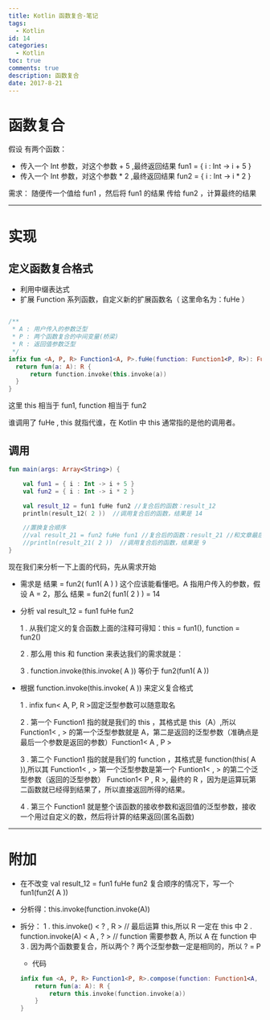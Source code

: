 ```yaml
---
title: Kotlin 函数复合-笔记
tags:
  - Kotlin
id: 14
categories:
  - Kotlin
toc: true
comments: true
description: 函数复合
date: 2017-8-21
---
```



# 函数复合
假设 有两个函数：
- 传入一个 Int 参数，对这个参数 + 5 ,最终返回结果 fun1 = { i : Int -> i + 5 }
- 传入一个 Int 参数，对这个参数 * 2 ,最终返回结果 fun2 = { i : Int -> i * 2 }

需求： 随便传一个值给 fun1 ，然后将 fun1 的结果 传给 fun2 ，计算最终的结果

---



<!-- more -->

# 实现
## 定义函数复合格式
- 利用中缀表达式
- 扩展 Function 系列函数，自定义新的扩展函数名（ 这里命名为：fuHe ）

``` Kotlin

/**
 * A : 用户传入的参数泛型
 * P : 两个函数复合的中间变量(桥梁)
 * R : 返回值参数泛型
 */
infix fun <A, P, R> Function1<A, P>.fuHe(function: Function1<P, R>): Function1<A, R> {
  return fun(a: A): R {
      return function.invoke(this.invoke(a))
  }
}

```

这里 this 相当于 fun1, function 相当于 fun2

谁调用了 fuHe , this 就指代谁，在 Kotlin 中 this 通常指的是他的调用者。

## 调用
```Kotlin
fun main(args: Array<String>) {

    val fun1 = { i : Int -> i + 5 }
    val fun2 = { i : Int -> i * 2 }

    val result_12 = fun1 fuHe fun2 //复合后的函数：result_12
    println(result_12( 2 ))  //调用复合后的函数，结果是 14

    //置换复合顺序
    //val result_21 = fun2 fuHe fun1 //复合后的函数：result_21 //和文章最后的 附加的等价
    //println(result_21( 2 ))  //调用复合后的函数，结果是 9
}

```
现在我们来分析一下上面的代码，先从需求开始
- 需求是 结果 = fun2( fun1( A ) ) 这个应该能看懂吧。A 指用户传入的参数，假设 A = 2，那么 结果 = fun2( fun1( 2 ) ) = 14

- 分析 val result_12 = fun1 fuHe fun2

  1 . 从我们定义的复合函数上面的注释可得知：this = fun1(), function  = fun2()

  2 . 那么用 this 和 function 来表达我们的需求就是：

  3 . function.invoke(this.invoke( A ))  等价于 fun2(fun1( A ))

- 根据 function.invoke(this.invoke( A ))  来定义复合格式

  1 .  infix fun< A, P, R >固定泛型参数可以随意取名

  2 .  第一个 Function1 指的就是我们的 this ，其格式是 this（A）,所以 Function1< , > 的第一个泛型参数就是 A，第二是返回的泛型参数（准确点是最后一个参数是返回的参数）Function1< A , P >

  3 . 第二个 Function1 指的就是我们的 function ，其格式是 function(this( A )),所以其 Function1< , > 第一个泛型参数是第一个 Funtion1< , > 的第二个泛型参数（返回的泛型参数） Function1< P , R >, 最终的 R ，因为是运算玩第二函数就已经得到结果了，所以直接返回所得的结果。

  4 . 第三个 Function1 就是整个该函数的接收参数和返回值的泛型参数，接收一个用过自定义的数，然后将计算的结果返回(匿名函数)

---


# 附加
- 在不改变  val result_12 = fun1 fuHe fun2 复合顺序的情况下，写一个 fun1(fun2( A ))
- 分析得：this.invoke(function.invoke(A))
- 拆分：
  1 . this.invoke() < ? , R >  // 最后运算 this,所以 R 一定在 this 中
  2 . function.invoke(A) < A , ? > // function 需要参数 A, 所以  A 在 function 中
  3 . 因为两个函数要复合，所以两个 ? 两个泛型参数一定是相同的，所以 ? = P


  - 代码
  ```Kotlin
  infix fun <A, P, R> Function1<P, R>.compose(function: Function1<A, P>): Function1<A, R> {
      return fun(a: A): R {
          return this.invoke(function.invoke(a))
      }
  }
  ```
